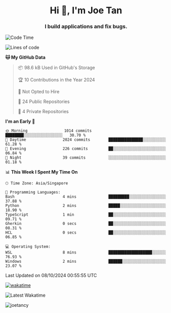 <h1 align="center">Hi 👋, I'm Joe Tan</h1>
<h3 align="center">I build applications and fix bugs.</h3>

<!--START_SECTION:waka-->
![Code Time](http://img.shields.io/badge/Code%20Time-1%2C432%20hrs%2030%20mins-blue)

![Lines of code](https://img.shields.io/badge/From%20Hello%20World%20I%27ve%20Written-46.5%20million%20lines%20of%20code-blue)

**🐱 My GitHub Data** 

> 📦 98.6 kB Used in GitHub's Storage 
 > 
> 🏆 10 Contributions in the Year 2024
 > 
> 🚫 Not Opted to Hire
 > 
> 📜 24 Public Repositories 
 > 
> 🔑 4 Private Repositories 
 > 
**I'm an Early 🐤** 

```text
🌞 Morning                1014 commits        ████████░░░░░░░░░░░░░░░░░   30.70 % 
🌆 Daytime                2024 commits        ███████████████░░░░░░░░░░   61.28 % 
🌃 Evening                226 commits         ██░░░░░░░░░░░░░░░░░░░░░░░   06.84 % 
🌙 Night                  39 commits          ░░░░░░░░░░░░░░░░░░░░░░░░░   01.18 % 
```


📊 **This Week I Spent My Time On** 

```text
🕑︎ Time Zone: Asia/Singapore

💬 Programming Languages: 
Bash                     4 mins              █████████░░░░░░░░░░░░░░░░   37.88 % 
Python                   2 mins              █████░░░░░░░░░░░░░░░░░░░░   18.90 % 
TypeScript               1 min               ██░░░░░░░░░░░░░░░░░░░░░░░   09.71 % 
Gherkin                  0 secs              ██░░░░░░░░░░░░░░░░░░░░░░░   08.31 % 
HCL                      0 secs              ██░░░░░░░░░░░░░░░░░░░░░░░   06.85 % 

💻 Operating System: 
WSL                      8 mins              ███████████████████░░░░░░   76.93 % 
Windows                  2 mins              ██████░░░░░░░░░░░░░░░░░░░   23.07 % 
```


 Last Updated on 08/10/2024 00:55:55 UTC
<!--END_SECTION:waka-->
[![wakatime](https://wakatime.com/badge/user/e0e3a0f0-6d69-4241-946d-0baaf7b91278.svg)](https://wakatime.com/@e0e3a0f0-6d69-4241-946d-0baaf7b91278)

![Latest Wakatime](https://github.com/joetancy/joetancy/workflows/Latest%20Wakatime/badge.svg)

<p align="left"> <img src="https://komarev.com/ghpvc/?username=joetancy" alt="joetancy" /> </p>

